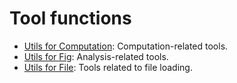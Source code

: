 # Tool functions

* [Utils for Computation](./ComputationUtils.py): Computation-related tools.  
* [Utils for Fig](./FigUtils.py): Analysis-related tools.  
* [Utils for File](./FileUtils.py): Tools related to file loading.  

